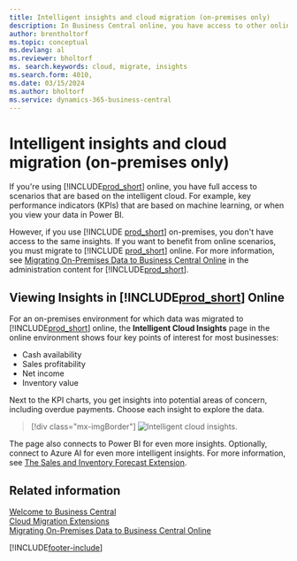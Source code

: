 ```yaml
---
title: Intelligent insights and cloud migration (on-premises only)
description: In Business Central online, you have access to other online services, and you can get intelligent insights that are based on Azure AI, for example. Read on if you're considering to migrate from on-premises to the cloud.
author: brentholtorf
ms.topic: conceptual
ms.devlang: al
ms.reviewer: bholtorf
ms. search.keywords: cloud, migrate, insights
ms.search.form: 4010,
ms.date: 03/15/2024
ms.author: bholtorf
ms.service: dynamics-365-business-central
---
```


# Intelligent insights and cloud migration (on-premises only)

If you're using [!INCLUDE[prod_short](includes/prod_short.md)] online, you have full access to scenarios that are based on the intelligent cloud. For example, key performance indicators (KPIs) that are based on machine learning, or when you view your data in Power BI.  

However, if you use [!INCLUDE [prod_short](includes/prod_short.md)] on-premises, you don't have access to the same insights. If you want to benefit from online scenarios, you must migrate to [!INCLUDE [prod_short](includes/prod_short.md)] online. For more information, see [Migrating On-Premises Data to Business Central Online](/dynamics365/business-central/dev-itpro/administration/migrate-data) in the administration content for [!INCLUDE[prod_short](includes/prod_short.md)].  

## Viewing Insights in [!INCLUDE[prod_short](includes/prod_short.md)] Online

For an on-premises environment for which data was migrated to [!INCLUDE[prod_short](includes/prod_short.md)] online, the **Intelligent Cloud Insights** page in the online environment shows four key points of interest for most businesses:

- Cash availability
- Sales profitability
- Net income
- Inventory value

Next to the KPI charts, you get insights into potential areas of concern, including overdue payments. Choose each insight to explore the data.  

> [!div class="mx-imgBorder"]
> ![Intelligent cloud insights.](media/across-intelligent-cloud/intelligentcloudApril19.png "Shows the Intelligent Cloud Insights page in Business Central online")

The page also connects to Power BI for even more insights. Optionally, connect to Azure AI for even more intelligent insights. For more information, see [The Sales and Inventory Forecast Extension](ui-extensions-sales-forecast.md).  

## Related information

[Welcome to Business Central](welcome.md)  
[Cloud Migration Extensions](ui-extensions-data-replication.md)  
[Migrating On-Premises Data to Business Central Online](/dynamics365/business-central/dev-itpro/administration/migrate-data)  

[!INCLUDE[footer-include](includes/footer-banner.md)]